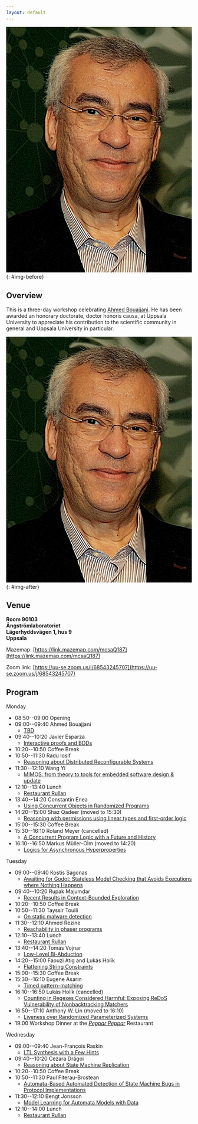 ```yaml
---
layout: default
---
```


![Ahmed Bouajjani](/assets/images/Ahmed.jpeg){: #img-before}

## Overview

This is a three-day workshop celebrating [Ahmed Bouajjani](https://www.irif.fr/~abou/). He has been awarded an honorary doctorate, doctor honoris causa, at Uppsala University to appreciate his contribution to the scientific community in general and Uppsala University in particular.

![Ahmed Bouajjani](/assets/images/Ahmed.jpeg){: #img-after}

## Venue

**Room 90103\
Ångströmlaboratoriet\
Lägerhyddsvägen 1, hus 9\
Uppsala**

Mazemap: [https://link.mazemap.com/mcsaQ187](https://link.mazemap.com/mcsaQ187)

Zoom link: [https://uu-se.zoom.us/j/68543245707](https://uu-se.zoom.us/j/68543245707)

## Program

Monday

- 08:50--09:00 Opening
- 09:00--09:40 Ahmed Bouajjani
	- [TBD](pages/talks.html#ahmed-bouajjani)
- 09:40--10:20 Javier Esparza
	- [Interactive proofs and BDDs](pages/talks.html#javier-esparza)
- 10:20--10:50 Coffee Break
- 10:50--11:30 Radu Iosif
	- [Reasoning about Distributed Reconfigurable Systems](pages/talks.html#radu-iosif)
- 11:30--12:10 Wang Yi
	- [MIMOS: from theory to tools for embedded software design & update](pages/talks.html#wang-yi)
- 12:10--13:40 Lunch
	- [Restaurant Rullan](http://www.matikum.se/)
- 13:40--14:20 Constantin Enea
	- [Using Concurrent Objects in Randomized Programs](pages/talks.html#constantin-enea)
- 14:20--15:00 Shaz Qadeer (moved to 15:30)
	- [Reasoning with permissions using linear types and first-order logic](pages/talks.html#shaz-qadeer)
- 15:00--15:30 Coffee Break
- 15:30--16:10 Roland Meyer (cancelled)
	- [A Concurrent Program Logic with a Future and History](pages/talks.html#roland-meyer)
- 16:10--16:50 Markus Müller-Olm (moved to 14:20)
	- [Logics for Asynchronous Hyperproperties](pages/talks.html#markus-müller-olm)


Tuesday
- 09:00--09:40 Kostis Sagonas
	- [Awaiting for Godot: Stateless Model Checking that Avoids Executions where Nothing Happens](pages/talks.html#kostis-sagonas)
- 09:40--10:20 Rupak Majumdar
	- [Recent Results in Context-Bounded Exploration](pages/talks.html#rupak-majumdar)
- 10:20--10:50 Coffee Break
- 10:50--11:30 Tayssir Touili
	- [On static malware detection](pages/talks.html#tayssir-touili)
- 11:30--12:10 Ahmed Rezine
	- [Reachability in phaser programs](pages/talks.html#ahmed-rezine)
- 12:10--13:40 Lunch
	- [Restaurant Rullan](http://www.matikum.se/)
- 13:40--14:20 Tomás Vojnar
	- [Low-Level Bi-Abduction](pages/talks.html#tomás-vojnar)
- 14:20--15:00 Faouzi Atig and Lukás Holík
	- [Flattening String Constraints](pages/talks.html#faouzi-atig)
- 15:00--15:30 Coffee Break
- 15:30--16:10 Eugene Asarin
	- [Timed pattern-matching](pages/talks.html#eugene-asarin)
- 16:10--16:50 Lukás Holík (cancelled)
	- [Counting in Regexes Considered Harmful: Exposing ReDoS Vulnerability of Nonbacktracking Matchers](pages/talks.html#lukás-holík)
- 16:50--17:10 Anthony W. Lin (moved to 16:10)
	- [Liveness over Randomized Parameterized Systems](pages/talks.html#anthony-w.-lin)
- 19:00 Workshop Dinner at the [*Peppar Peppar*](https://pepparpeppar.se/) Restaurant


Wednesday
- 09:00--09:40 Jean-François Raskin
	- [LTL Synthesis with a Few Hints](pages/talks.html#jean-françois-raskin)
- 09:40--10:20 Cezara Drăgoi
	- [Reasoning about State Machine Replication](pages/talks.html#cezara-dragoi)
- 10:20--10:50 Coffee Break
- 10:50--11:30 Paul Fiterau-Brostean
	- [Automata-Based Automated Detection of State Machine Bugs in Protocol Implementations](pages/talks.html#paul-fiterau-brostean)
- 11:30--12:10 Bengt Jonsson
	- [Model Learning for Automata Models with Data](pages/talks.html#bengt-jonsson)
- 12:10--14:00 Lunch
	- [Restaurant Rullan](http://www.matikum.se/)
